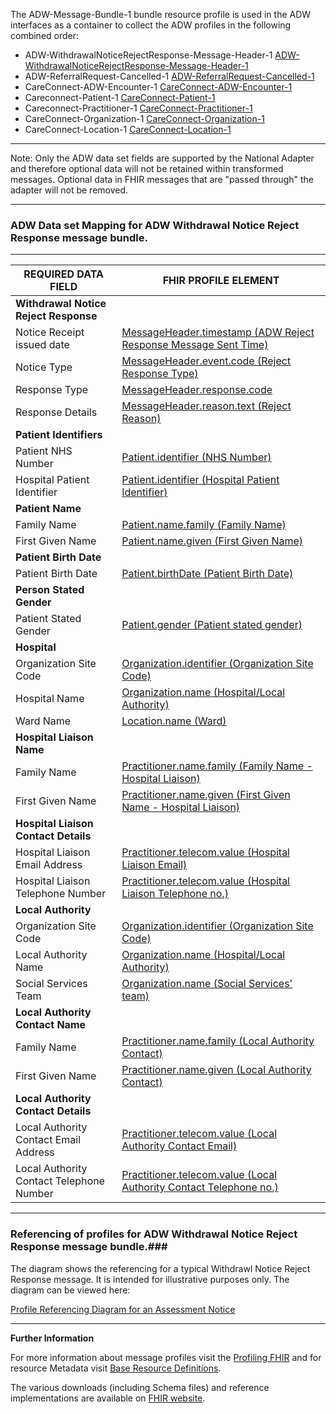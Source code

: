 
The ADW-Message-Bundle-1 bundle resource profile is used in the ADW interfaces as a container to collect the ADW profiles in the following combined order: 

- ADW-WithdrawalNoticeRejectResponse-Message-Header-1 [ADW-WithdrawalNoticeRejectResponse-Message-Header-1]
- ADW-ReferralRequest-Cancelled-1 [ADW-ReferralRequest-Cancelled-1]
- CareConnect-ADW-Encounter-1 [CareConnect-ADW-Encounter-1]
- Careconnect-Patient-1 [CareConnect-Patient-1]
- Careconnect-Practitioner-1 [CareConnect-Practitioner-1]
- CareConnect-Organization-1 [CareConnect-Organization-1]
- CareConnect-Location-1 [CareConnect-Location-1]


----------

Note: Only the ADW data set fields are supported by the National Adapter and therefore optional data will not be retained within transformed messages. 
Optional data in FHIR messages that are "passed through" the adapter will not be removed.

----------

[ADW-Message-WithdrawalNoticeRejectResponse-1-Ex01]: ../Examples/Profile.ADW-WithdrawalNoticeRejectResponse/ADW-Message-WithdrawalNoticeRejectResponse-1-Ex01.xml

[ADW-Message-WithdrawalNoticeRejectResponse-1-Ex02]: ../Examples/Profile.ADW-WithdrawalNoticeRejectResponse/ADW-Message-WithdrawalNoticeRejectResponse-1-Ex02.xml


###  ADW Data set Mapping for ADW Withdrawal Notice Reject Response message bundle. ###


----------



| REQUIRED DATA FIELD                      | FHIR PROFILE ELEMENT                              |
|------------------------------------------|---------------------------------------------------|
| **Withdrawal Notice Reject Response**    |                                                   |
| Notice Receipt issued date               | [MessageHeader.timestamp (ADW Reject Response Message Sent Time)]                                     |
| Notice Type                              | [MessageHeader.event.code (Reject Response Type)]                                     |
| Response Type                            | [MessageHeader.response.code]                                     |
| Response Details                         | [MessageHeader.reason.text (Reject Reason)]                                        |
| **Patient Identifiers**                  |                                                   |
| Patient NHS Number                       | [Patient.identifier (NHS Number)]                          |
| Hospital Patient Identifier              | [Patient.identifier (Hospital Patient Identifier)]            |
| **Patient Name**                         |                                                  |
| Family Name                              | [Patient.name.family (Family Name)]                                     |
| First Given Name                         | [Patient.name.given (First Given Name)]                                       |
| **Patient Birth Date**                   |                                                  |
| Patient Birth Date                       | [Patient.birthDate (Patient Birth Date)]                                      |
| **Person Stated Gender**                 |                                                  |
| Patient Stated Gender                    | [Patient.gender (Patient stated gender)]                                         |
| **Hospital**                             |                                                  |
| Organization Site Code                   | [Organization.identifier (Organization Site Code)]             |
| Hospital Name                            | [Organization.name (Hospital/Local Authority)]                                |
| Ward Name                                | [Location.name (Ward)]                                     |
| **Hospital Liaison Name**                |                                                  |
| Family Name                              | [Practitioner.name.family (Family Name - Hospital Liaison)]                                  |
| First Given Name                         | [Practitioner.name.given (First Given Name - Hospital Liaison)]                         |
| **Hospital Liaison Contact Details**     |                                                  |
| Hospital Liaison Email Address           | [Practitioner.telecom.value (Hospital Liaison Email)]               |
| Hospital Liaison Telephone Number        | [Practitioner.telecom.value (Hospital Liaison Telephone no.)]                            |
| **Local Authority**                      |                                                  |
| Organization Site Code                   | [Organization.identifier (Organization Site Code)]               |
| Local Authority Name                     | [Organization.name (Hospital/Local Authority)]                         |
| Social Services Team                     | [Organization.name (Social Services' team)] 
| **Local Authority Contact Name**         |                                                   |
| Family Name                              | [Practitioner.name.family (Local Authority Contact)]                                  |
| First Given Name                         | [Practitioner.name.given (Local Authority Contact)]                                  |
| **Local Authority Contact Details**      |                                                   |
| Local Authority Contact Email Address    | [Practitioner.telecom.value (Local Authority Contact Email)]                            |
| Local Authority Contact Telephone Number | [Practitioner.telecom.value (Local Authority Contact Telephone no.)]                    |



[ADW-WithdrawalNoticeRejectResponse-Message-Header-1]: adw-withdrawal-notice-reject-response-message-header-1.html
[ADW-ReferralRequest-Cancelled-1]: adw-referral-request-cancelled-1.html
[careconnect-patient-1]: careconnect-patient-1.html
[careconnect-practitioner-1]: careconnect-practitioner-1.html
[CareConnect-Organization-1]: CareConnect-Organization-1.html
[CareConnect-ADW-Encounter-1]: careconnect-adw-encounter-1.html
[CareConnect-Organization-1]: CareConnect-Organization-1.html
[careconnect-location-1]: careconnect-location-1.html


[MessageHeader.timestamp (ADW Reject Response Message Sent Time)]: adw-withdrawal-notice-reject-response-message-header-1-dict.html#MessageHeader.ADW%20Reject%20Response%20Message%20Sent%20Time
[MessageHeader.event.code (Reject Response Type)]: adw-withdrawal-notice-reject-response-message-header-1-dict.html#MessageHeader.event.Reject%20Response%20Type
[MessageHeader.response.code]: adw-withdrawal-notice-reject-response-message-header-1-dict.html#MessageHeader.response.Response%20Type
[MessageHeader.reason.text (Reject Reason)]: adw-withdrawal-notice-reject-response-message-header-1-dict.html#MessageHeader.reason.Reject%20Reason%20Details
[Patient.identifier (NHS Number)]: careconnect-patient-1-dict.html#Patient.NHS%20Number
[Patient.identifier.type (NHS Number Status Indicator)]: careconnect-patient-1-dict.html#Patient.identifier.NHS%20Number%20Status%20Indicator  
[Patient.identifier (Hospital Patient Identifier)]: careconnect-patient-1-dict.html#Patient.Hospital%20Patient%20Identifier 
[Patient.name.family (Family Name)]: careconnect-patient-1-dict.html#Patient.name.Family%20name
[Patient.name.given (First Given Name)]: careconnect-patient-1-dict.html#Patient.name.First%20given%20name
[Patient.birthDate (Patient Birth Date)]: careconnect-patient-1-dict.html#Patient.Patient%20Birth%20Date
[Patient.gender (Patient stated gender)]: careconnect-patient-1-dict.html#Patient.Patient%20stated%20gender
[Organization.identifier (Organization Site Code)]: CareConnect-Organization-1-dict.html#Organization.Organization%20Site%20Code
[Organization.name (Hospital/Local Authority)]: CareConnect-Organization-1-dict.html#Organization.Hospital%20or%20Local%20Authority%20Name
[Location.name (Ward)]: careconnect-location-1-dict.html#Location.Ward%20name
[identifier (Hospital - ODS Organisation Code)]: CareConnect-Organization-1-dict.html#Organization.ODS%20Organisation%20Code
[name (Hospital)]: CareConnect-Organization-1-dict.html#Organization.name
[name (Ward)]: CareConnect-Organization-1-dict.html#Organization.name
[Practitioner.name.family (Family Name - Hospital Liaison)]: careconnect-practitioner-1-dict.html#Practitioner.name.Family%20name
[Practitioner.name.given (First Given Name - Hospital Liaison)]: careconnect-practitioner-1-dict.html#Practitioner.name.First%20given%20name
[Practitioner.telecom.value (Hospital Liaison Email)]: careconnect-practitioner-1-dict.html#Practitioner.telecom.Practitioner%20Email%20address%20string
[Practitioner.telecom.value (Hospital Liaison Telephone no.)]: careconnect-practitioner-1-dict.html#Practitioner.telecom.Practitioner%20Telephone%20number%20string
[identifier (Local Authority - ODS Organisation Code)]: CareConnect-Organization-1-dict.html#Organization.ODS%20Organisation%20Code
[Organization.name (Hospital/Local Authority)]: CareConnect-Organization-1-dict.html#Organization.Hospital%20or%20Local%20Authority%20Name
[Organization.name (Social Services' team)]: CareConnect-Organization-1-dict.html#Organization.Social%20Services%20team
[Practitioner.name.family (Local Authority Contact)]: careconnect-practitioner-1-dict.html#Practitioner.name.Family%20name
[Practitioner.name.given (Local Authority Contact)]: careconnect-practitioner-1-dict.html#Practitioner.name.First%20given%20name
[Practitioner.telecom.value (Local Authority Contact Email)]: careconnect-practitioner-1-dict.html#Practitioner.telecom.Practitioner%20Email%20address%20string
[Practitioner.telecom.value (Local Authority Contact Telephone no.)]: careconnect-practitioner-1-dict.html#Practitioner.telecom.Practitioner%20Telephone%20number%20string

----------


### Referencing of profiles for ADW Withdrawal Notice Reject Response message bundle.###


The diagram shows the referencing for a typical Withdrawl Notice Reject Response message. It is intended for illustrative purposes only. The diagram can be viewed here:

[Profile Referencing Diagram for an Assessment Notice](../Profile.ADW-WithdrawalNoticeRejectResponse/MessageReferencing4.png)

----------


**Further Information**

For more information about message profiles visit the [Profiling FHIR] and for resource Metadata visit [Base Resource Definitions].

The various downloads (including Schema files) and reference implementations are available on [FHIR website].

[Profiling FHIR]: http://hl7.org/fhir/profiling.html
[FHIR website]: http://hl7.org/fhir/index.html
[Base Resource Definitions]: http://hl7.org/fhir/resource.html

